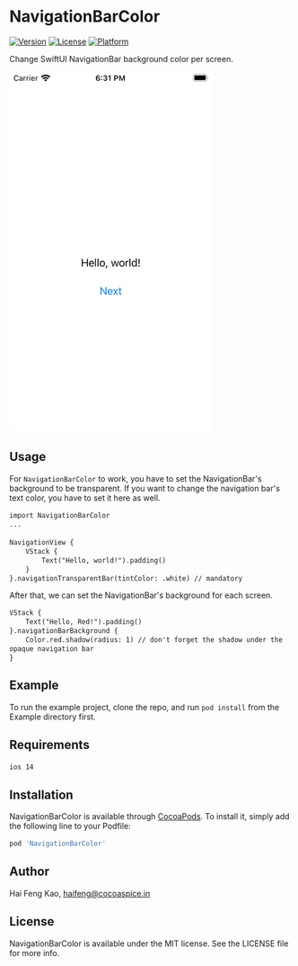 # NavigationBarColor

[![Version](https://img.shields.io/cocoapods/v/NavigationBarColor.svg?style=flat)](https://cocoapods.org/pods/NavigationBarColor)
[![License](https://img.shields.io/cocoapods/l/NavigationBarColor.svg?style=flat)](https://cocoapods.org/pods/NavigationBarColor)
[![Platform](https://img.shields.io/cocoapods/p/NavigationBarColor.svg?style=flat)](https://cocoapods.org/pods/NavigationBarColor)

Change SwiftUI NavigationBar background color per screen.

![NavigationColorBar](https://github.com/haifengkao/SwiftUI-Navigation-Bar-Color/raw/main/screens/screen1.gif)
## Usage

For `NavigationBarColor` to work, you have to set the NavigationBar's background to be transparent.
If you want to change the navigation bar's text color, you have to set it here as well.
```
import NavigationBarColor
...

NavigationView {
    VStack {
        Text("Hello, world!").padding()
    }
}.navigationTransparentBar(tintColor: .white) // mandatory
```

After that, we can set the NavigationBar's background for each screen.
```
VStack {
    Text("Hello, Red!").padding()
}.navigationBarBackground {
    Color.red.shadow(radius: 1) // don't forget the shadow under the opaque navigation bar
}
```

## Example

To run the example project, clone the repo, and run `pod install` from the Example directory first.

## Requirements
`ios 14`

## Installation

NavigationBarColor is available through [CocoaPods](https://cocoapods.org). To install
it, simply add the following line to your Podfile:

```ruby
pod 'NavigationBarColor'
```

## Author

Hai Feng Kao, haifeng@cocoaspice.in

## License

NavigationBarColor is available under the MIT license. See the LICENSE file for more info.
